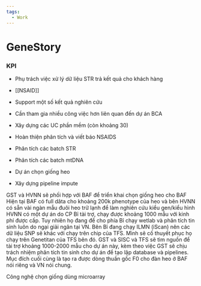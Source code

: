 ```yaml
---
tags:
  - Work
---
```

# GeneStory

### KPI

- Phụ trách việc xử lý dữ liệu STR trả kết quả cho khách hàng
- [[NSAID]]
- Support một số kết quả nghiên cứu
- Cần tham gia nhiều công việc hơn liên quan đến dự án BCA


- Xây dựng các UC phần mềm (còn khoảng 30)
- Hoàn thiện phân tích và viết báo NSAIDS
- Phân tích các batch STR
- Phân tích các batch mtDNA
- Dự án chọn giống heo

- Xây dựng pipeline impute

GST và HVNN sẽ phối hợp với BAF để triển khai chọn giống heo cho BAF 
Hiện tại BAF có full dâta cho khoảng 200k phenotype của heo và bên HVNN có sẵn vài ngàn mẫu đuôi heo trữ lạnh để làm nghiên cứu kiểu gen/kiểu hình 
HVNN có một dự án do CP Bỉ tài trợ, chạy được khoảng 1000 mẫu với kinh phí được cấp. Tuy nhiên họ đang để cho phía Bỉ chạy wetlab và phân tích tin sinh luôn do ngại giải ngân tại VN. 
Bên Bỉ đang chạy ILMN (iScan) nên các dữ liệu SNP sẽ khác với chạy trên chip của TFS. Mình sẽ cố thuyết phục họ chạy trên Genetitan của TFS bên đó. 
GST và SISC và TFS sẽ tìm nguồn để tài trợ khoảng 1000-2000 mẫu cho dự án này, kèm theo việc GST sẽ chịu trách nhiệm phân tích tin sinh cho dự án để tạo lập database và pipelines. 
Mục đích cuối cùng là tạo ra được dòng thuần gốc F0 cho đàn heo ở BAF nói riêng và VN nói chung. 

Công nghệ chọn giống dùng microarray

